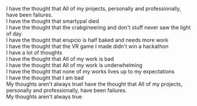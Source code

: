 I have the thought that All of my projects, personally and professionally, have been failures.  
I have the thought that smartypal died  
I have the thought that the crabgineering and don't stuff never saw the light of day  
I have the thought that erupcio is half baked and needs more work  
I have the thought that the VR game I made didn't win a hackathon  
I have a lot of thoughts  
I have the thought that All of my work is bad  
I have the thought that All of my work is underwhelming  
I have the thought that none of my works lives up to my expectations  
I have the thought that I am bad  
My thoughts aren't always trueI have the thought that All of my projects, personally and professionally, have been failures.  
My thoughts aren't always true

